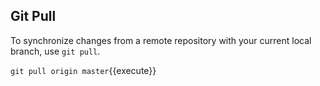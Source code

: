 ## Git Pull

To synchronize changes from a remote repository with your current local branch, use `git pull`.

`git pull origin master`{{execute}}
